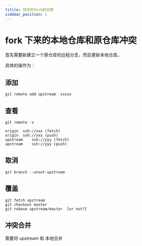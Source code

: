 ```yaml
---
titile: 同步的fork的仓库
sidebar_position: 1
---
```


# fork 下来的本地仓库和原仓库冲突

首先需要新建立一个原仓库的远程分支，然后更新本地仓库。

具体的操作为：

## 添加
```shell
git remote add upstream  xxxxx
```
## 查看
```shell
git remote -v 

origin	ssh://xxx (fetch)
origin	ssh://xxx (push)
upstream	ssh://yyy (fetch)
upstream	ssh://yyy (push)
```
## 取消
```shell
git branch --unset-upstream
```
## 覆盖
```shell
git fetch upstream
git checkout master
git rebase upstream/master  [or not?]
```
## 冲突合并

需要将 upstream 和 本地合并